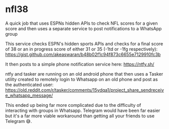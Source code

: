 # nfl38
A quick job that uses ESPNs hidden APIs to check NFL scores for a given score and then uses a separate service to post notifications to a WhatsApp group

This service checks ESPN's hidden sports APIs and checks for a final score of 38 or an in progress score of either 31 or 35 (-1td or -1fg respectively): 
https://gist.github.com/akeaswaran/b48b02f1c94f873c6655e7129910fc3b


It then posts to a simple phone notification service here: https://ntfy.sh/

ntfy and tasker are running on an old android phone that then uses a Tasker utility created to remotely login to Whatsapp on an old phone and post as the authenticated user:
https://old.reddit.com/r/tasker/comments/15ydqa1/project_share_sendreceive_whatsapp_message/

This ended up being far more complicated due to the difficulty of interacting with groups in Whatsapp. Telegram would have been far easier but it's a far more viable workaround than getting all your friends to use Telegram 😅.
